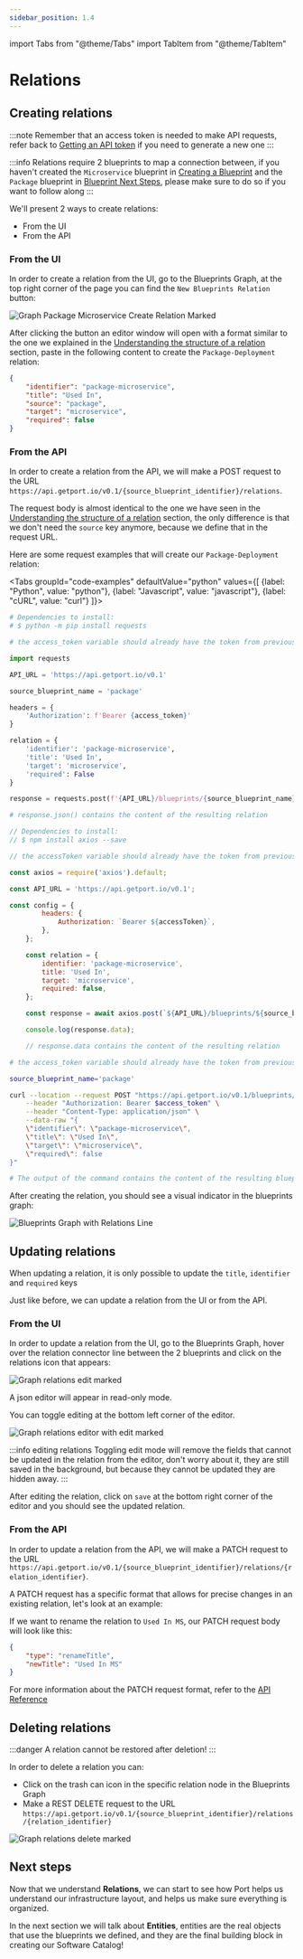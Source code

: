 ```yaml
---
sidebar_position: 1.4
---
```


import Tabs from "@theme/Tabs"
import TabItem from "@theme/TabItem"

# Relations

## Creating relations

:::note
Remember that an access token is needed to make API requests, refer back to [Getting an API token](blueprints#getting-an-api-token) if you need to generate a new one
:::

:::info
Relations require 2 blueprints to map a connection between, if you haven't created the `Microservice` blueprint in [Creating a Blueprint](blueprints#creating-a-blueprint) and the `Package` blueprint in [Blueprint Next Steps](blueprints#next-steps), please make sure to do so if you want to follow along
:::

We'll present 2 ways to create relations:

- From the UI
- From the API

### From the UI

In order to create a relation from the UI, go to the Blueprints Graph, at the top right corner of the page you can find the `New Blueprints Relation` button:

![Graph Package Microservice Create Relation Marked](../../../static/img/setup-your-port/self-service-portal/relations/graphPackageMicroserviceCreateRelationMarked.png)

After clicking the button an editor window will open with a format similar to the one we explained in the [Understanding the structure of a relation](#understanding-the-structure-of-a-relation) section, paste in the following content to create the `Package-Deployment` relation:

```json
{
    "identifier": "package-microservice",
    "title": "Used In",
    "source": "package",
    "target": "microservice",
    "required": false
}
```

### From the API

In order to create a relation from the API, we will make a POST request to the URL `https://api.getport.io/v0.1/{source_blueprint_identifier}/relations`.

The request body is almost identical to the one we have seen in the [Understanding the structure of a relation](#understanding-the-structure-of-a-relation) section, the only difference is that we don't need the `source` key anymore, because we define that in the request URL.

Here are some request examples that will create our `Package-Deployment` relation:

<Tabs groupId="code-examples" defaultValue="python" values={[
    {label: "Python", value: "python"},
    {label: "Javascript", value: "javascript"},
    {label: "cURL", value: "curl"}
]}>

<TabItem value="python">

```python
# Dependencies to install:
# $ python -m pip install requests

# the access_token variable should already have the token from previous examples

import requests

API_URL = 'https://api.getport.io/v0.1'

source_blueprint_name = 'package'

headers = {
    'Authorization': f'Bearer {access_token}'
}

relation = {
    'identifier': 'package-microservice',
    'title': 'Used In',
    'target': 'microservice',
    'required': False
}

response = requests.post(f'{API_URL}/blueprints/{source_blueprint_name}/relations', json=relation, headers=headers)

# response.json() contains the content of the resulting relation

```

</TabItem>

<TabItem value="javascript">

```javascript
// Dependencies to install:
// $ npm install axios --save

// the accessToken variable should already have the token from previous examples

const axios = require('axios').default;

const API_URL = 'https://api.getport.io/v0.1';

const config = {
		headers: {
			Authorization: `Bearer ${accessToken}`,
		},
	};

	const relation = {
		identifier: 'package-microservice',
		title: 'Used In',
		target: 'microservice',
		required: false,
	};

	const response = await axios.post(`${API_URL}/blueprints/${source_blueprint_name}/relations`, relation, config);

	console.log(response.data);

    // response.data contains the content of the resulting relation

```
</TabItem>

<TabItem value="curl">

```bash
# the access_token variable should already have the token from previous examples

source_blueprint_name='package'

curl --location --request POST "https://api.getport.io/v0.1/blueprints/$source_blueprint_name/relations" \
	--header "Authorization: Bearer $access_token" \
	--header "Content-Type: application/json" \
	--data-raw "{
    \"identifier\": \"package-microservice\",
    \"title\": \"Used In\",
    \"target\": \"microservice\",
    \"required\": false
}"

# The output of the command contains the content of the resulting blueprint
```

</TabItem>

</Tabs>

After creating the relation, you should see a visual indicator in the blueprints graph:

![Blueprints Graph with Relations Line](../../../static/img/setup-your-port/self-service-portal/relations/graphPackageMicroserviceWithRelationLine.png)

## Updating relations

When updating a relation, it is only possible to update the `title`, `identifier` and `required` keys

Just like before, we can update a relation from the UI or from the API.

### From the UI

In order to update a relation from the UI, go to the Blueprints Graph, hover over the relation connector line between the 2 blueprints and click on the relations icon that appears:

![Graph relations edit marked](../../../static/img/setup-your-port/self-service-portal/relations/graphRelationEditMarked.png)

A json editor will appear in read-only mode.

You can toggle editing at the bottom left corner of the editor.

![Graph relations editor with edit marked](../../../static/img/setup-your-port/self-service-portal/relations/graphRelationEditorWithEditButtonMarked.png)

:::info editing relations
Toggling edit mode will remove the fields that cannot be updated in the relation from the editor, don't worry about it, they are still saved in the background, but because they cannot be updated they are hidden away.
:::

After editing the relation, click on `save` at the bottom right corner of the editor and you should see the updated relation.

### From the API

In order to update a relation from the API, we will make a PATCH request to the URL `https://api.getport.io/v0.1/{source_blueprint_identifier}/relations/{relation_identifier}`.

A PATCH request has a specific format that allows for precise changes in an existing relation, let's look at an example:

If we want to rename the relation to `Used In MS`, our PATCH request body will look like this:

```json
{
    "type": "renameTitle",
    "newTitle": "Used In MS"
}
```

For more information about the PATCH request format, refer to the [API Reference](https://app.getport.io/Api-docs)

## Deleting relations

:::danger
A relation cannot be restored after deletion!
:::

In order to delete a relation you can:

- Click on the trash can icon in the specific relation node in the Blueprints Graph
- Make a REST DELETE request to the URL `https://api.getport.io/v0.1/{source_blueprint_identifier}/relations/{relation_identifier}`

![Graph relations delete marked](../../../static/img/setup-your-port/self-service-portal/relations/graphRelationDeleteMarked.png)

## Next steps

Now that we understand **Relations**, we can start to see how Port helps us understand our infrastructure layout, and helps us make sure everything is organized.

In the next section we will talk about **Entities**, entities are the real objects that use the blueprints we defined, and they are the final building block in creating our Software Catalog! 